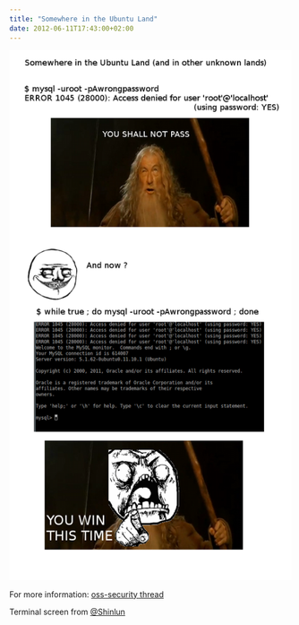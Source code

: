 ```yaml
---
title: "Somewhere in the Ubuntu Land"
date: 2012-06-11T17:43:00+02:00
---
```


![](mysql-security-issue.png)

For more information: [oss-security thread](http://seclists.org/oss-sec/2012/q2/493)

Terminal screen from [@Shinlun](https://twitter.com/Shinlun/status/212173884366143488)
